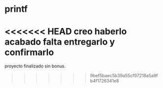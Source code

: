 # printf
<<<<<<< HEAD
creo haberlo acabado falta entregarlo y confirmarlo
=======
proyecto finalizado sin bonus.
>>>>>>> 9bef5baec5b39a55cf97218a5a9fb4f1726341e8
